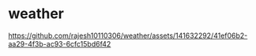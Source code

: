 # weather


https://github.com/rajesh10110306/weather/assets/141632292/41ef06b2-aa29-4f3b-ac93-6cfc15bd6f42

